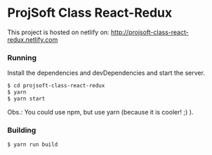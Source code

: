 # ProjSoft Class React-Redux
This project is hosted on netlify on: http://projsoft-class-react-redux.netlify.com

### Running
Install the dependencies and devDependencies and start the server.

```sh
$ cd projsoft-class-react-redux
$ yarn
$ yarn start
```
Obs.: You could use npm, but use yarn (because it is cooler! ;) ).

### Building
```sh
$ yarn run build
```